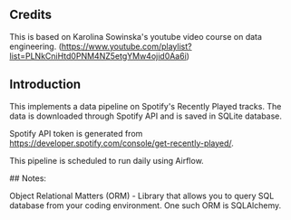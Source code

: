 ## Credits
This is based on Karolina Sowinska's youtube video course on data engineering. 
(https://www.youtube.com/playlist?list=PLNkCniHtd0PNM4NZ5etgYMw4ojid0Aa6i)

## Introduction
This implements a data pipeline on Spotify's Recently Played tracks. The data is downloaded through Spotify API and is saved in SQLite database.

Spotify API token is generated from https://developer.spotify.com/console/get-recently-played/.

This pipeline is scheduled to run daily using Airflow.

## Notes:

Object Relational Matters (ORM) - Library that allows you to query SQL database from your coding environment. One such ORM is SQLAlchemy.
